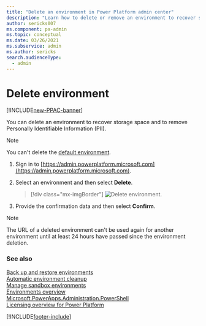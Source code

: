 ```yaml
---
title: "Delete an environment in Power Platform admin center"
description: "Learn how to delete or remove an environment to recover storage space."
author: sericks007
ms.component: pa-admin
ms.topic: conceptual
ms.date: 03/26/2021
ms.subservice: admin
ms.author: sericks
search.audienceType: 
  - admin
---
```

# Delete environment

[!INCLUDE[new-PPAC-banner](~/includes/new-PPAC-banner.md)]

You can delete an environment to recover storage space and to remove Personally Identifiable Information (PII). 

> [!NOTE]
> You can't delete the [default environment](environments-overview.md#default-environment).

1. Sign in to [https://admin.powerplatform.microsoft.com](https://admin.powerplatform.microsoft.com).  

2. Select an environment and then select **Delete**.

   > [!div class="mx-imgBorder"]
   > ![Delete environment.](media/delete-environment.png "Delete environment")

3. Provide the confirmation data and then select **Confirm**.

> [!NOTE]
> The URL of a deleted environment can't be used again for another environment until at least 24 hours have passed since the environment deletion.


### See also 
[Back up and restore environments](backup-restore-environments.md) <br />
[Automatic environment cleanup](automatic-environment-cleanup.md) <br />
[Manage sandbox environments](sandbox-environments.md) <br />
[Environments overview](environments-overview.md) <br />
[Microsoft.PowerApps.Administration.PowerShell](/powershell/module/microsoft.powerapps.administration.powershell/) <br />
[Licensing overview for Power Platform](pricing-billing-skus.md)



[!INCLUDE[footer-include](../includes/footer-banner.md)]


